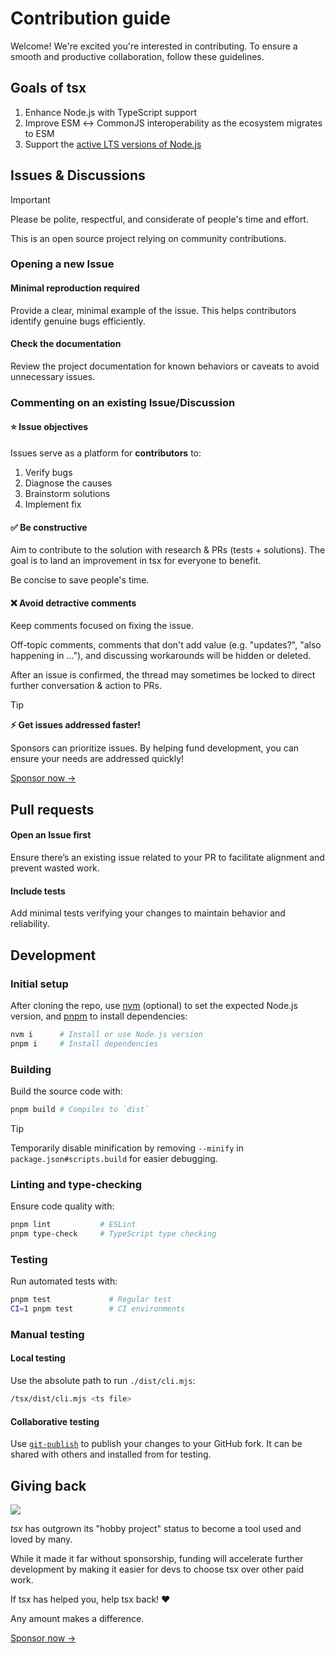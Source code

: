 # Contribution guide

Welcome! We're excited you're interested in contributing. To ensure a smooth and productive collaboration, follow these guidelines.

## Goals of tsx

1. Enhance Node.js with TypeScript support
2. Improve ESM ↔ CommonJS interoperability as the ecosystem migrates to ESM
3. Support the [active LTS versions of Node.js](https://endoflife.date/nodejs)

## Issues & Discussions

> [!IMPORTANT]
> Please be polite, respectful, and considerate of people's time and effort.
>
> This is an open source project relying on community contributions.

### Opening a new Issue

#### Minimal reproduction required

Provide a clear, minimal example of the issue. This helps contributors identify genuine bugs efficiently.

#### Check the documentation

Review the project documentation for known behaviors or caveats to avoid unnecessary issues.

### Commenting on an existing Issue/Discussion

#### ⭐️ Issue objectives

Issues serve as a platform for **contributors** to:
1. Verify bugs
2. Diagnose the causes
3. Brainstorm solutions
4. Implement fix

#### ✅ Be constructive

Aim to contribute to the solution with research & PRs (tests + solutions). The goal is to land an improvement in tsx for everyone to benefit.

Be concise to save people's time.

#### ❌ Avoid detractive comments

Keep comments focused on fixing the issue.

Off-topic comments, comments that don't add value (e.g. "updates?", "also happening in ..."), and discussing workarounds will be hidden or deleted.

After an issue is confirmed, the thread may sometimes be locked to direct further conversation & action to PRs.

> [!TIP]
> **⚡️ Get issues addressed faster!**
>
> Sponsors can prioritize issues. By helping fund development, you can ensure your needs are addressed quickly!
>
> [Sponsor now →](https://github.com/sponsors/privatenumber)

## Pull requests

#### Open an Issue first

Ensure there’s an existing issue related to your PR to facilitate alignment and prevent wasted work.

#### Include tests

Add minimal tests verifying your changes to maintain behavior and reliability.

## Development

### Initial setup

After cloning the repo, use [nvm](https://nvm.sh) (optional) to set the expected Node.js version, and [pnpm](https://pnpm.io) to install dependencies:

```bash
nvm i      # Install or use Node.js version
pnpm i     # Install dependencies
```

### Building

Build the source code with:

```bash
pnpm build # Compiles to `dist`
```

> [!TIP]
> Temporarily disable minification by removing `--minify` in `package.json#scripts.build` for easier debugging.


### Linting and type-checking

Ensure code quality with:

```bash
pnpm lint           # ESLint
pnpm type-check     # TypeScript type checking
```

### Testing

Run automated tests with:

```bash
pnpm test             # Regular test
CI=1 pnpm test        # CI environments
```

### Manual testing

#### Local testing

Use the absolute path to run `./dist/cli.mjs`:

```sh
/tsx/dist/cli.mjs <ts file>
```

#### Collaborative testing

Use [`git-publish`](https://github.com/privatenumber/git-publish) to publish your changes to your GitHub fork. It can be shared with others and installed from for testing.


## Giving back

<img align="center" src="https://badgen.net/npm/dm/tsx">

_tsx_ has outgrown its "hobby project" status to become a tool used and loved by many.

While it made it far without sponsorship, funding will accelerate further development by making it easier for devs to choose tsx over other paid work.

If tsx has helped you, help tsx back! ❤️

Any amount makes a difference.

[Sponsor now →](https://github.com/sponsors/privatenumber)
